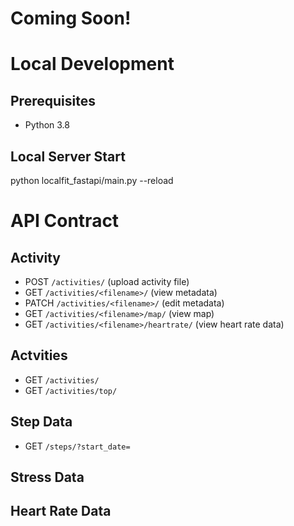 
# Coming Soon!

# Local Development
## Prerequisites
- Python 3.8

## Local Server Start
python localfit_fastapi/main.py --reload

# API Contract

## Activity
- POST `/activities/` (upload activity file)
- GET `/activities/<filename>/` (view metadata)  
- PATCH `/activities/<filename>/` (edit metadata)
- GET `/activities/<filename>/map/` (view map)
- GET `/activities/<filename>/heartrate/` (view heart rate data)

## Actvities
- GET `/activities/`
- GET `/activities/top/`

## Step Data
- GET `/steps/?start_date=`

## Stress Data

## Heart Rate Data